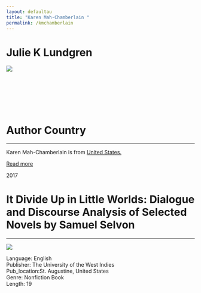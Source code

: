 ```yaml
---
layout: defaultau
title: "Karen Mah-Chamberlain "
permalink: /kmchamberlain
---
```

<div class="content">
    <h1>Julie K Lundgren</h1>
    <div class="quote">
        <div><img src="https://t4.ftcdn.net/jpg/03/40/12/49/360_F_340124934_bz3pQTLrdFpH92ekknuaTHy8JuXgG7fi.jpg" class="logo"></div>
    </div>
    <div class="timeline">
        <div style="padding-bottom:100px;"></div>
        <div class="block">
            <div class="date right"><p class="right"> </p></div>
            <div class="dot"></div>
            <div class="left first">
            <div class="author_country">
                <h1>Author Country</h1><hr>
            <div class="aclocation"><p> Karen Mah-Chamberlain is from <a href="http://localhost:4000/1">United States.</a></p></div>
            <div class="acreadmore"><a href="#" target="_blank">Read more</a></div>
            </div>
            </div>
        </div>
        <div class="block">
            <div class="date left"><p class="left">2017</p></div>
            <div class="dot"></div>
            <div class="right">
                <h1>It Divide Up in Little Worlds: Dialogue and Discourse Analysis of Selected Novels by Samuel Selvon</h1><hr>
                <p><img src="https://uwispace.sta.uwi.edu/dspace/bitstream/handle/2139/45304/KarenMah-Chamberlain_AB.pdf.jpg?sequence=3&isAllowed=y"></p>
 		<p> Language: English <br/>
                Publisher: The University of the West Indies <br/>
                Pub_location:St. Augustine, United States <br/>
                Genre: Nonfiction Book <br/>
                Length: 19 <br/>                </p>
            </div>
        </div>
